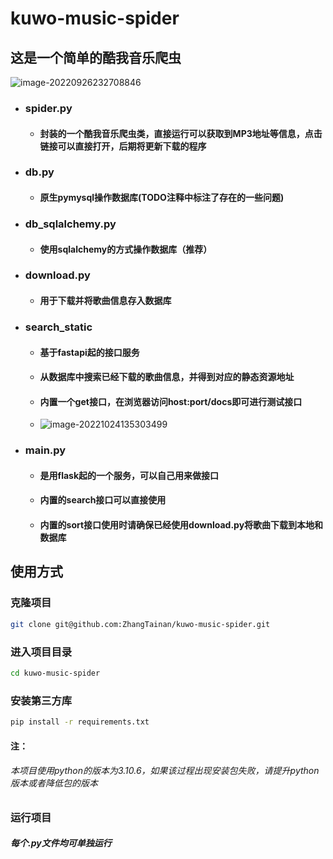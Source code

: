 # kuwo-music-spider

## 这是一个简单的酷我音乐爬虫

![image-20220926232708846](https://cdn.jsdelivr.net/gh/ZhangTainan/Drawing-bed/imgs/image-20220926232708846.png)

- ### spider.py

  - #### 封装的一个酷我音乐爬虫类，直接运行可以获取到MP3地址等信息，点击链接可以直接打开，后期将更新下载的程序

- ### db.py

  - #### 原生pymysql操作数据库(TODO注释中标注了存在的一些问题)

- ### db_sqlalchemy.py

  - #### 使用sqlalchemy的方式操作数据库（推荐）

- ### download.py

  - #### 用于下载并将歌曲信息存入数据库

- ### search_static

  - #### 基于fastapi起的接口服务

  - #### 从数据库中搜索已经下载的歌曲信息，并得到对应的静态资源地址

  - #### 内置一个get接口，在浏览器访问host:port/docs即可进行测试接口

  - ![image-20221024135303499](https://cdn.jsdelivr.net/gh/ZhangTainan/Drawing-bed/imgs/image-20221024135303499.png)

- ### main.py

  - #### 是用flask起的一个服务，可以自己用来做接口

  - #### 内置的search接口可以直接使用

  - #### 内置的sort接口使用时请确保已经使用download.py将歌曲下载到本地和数据库

## 使用方式

### 克隆项目

```bash
git clone git@github.com:ZhangTainan/kuwo-music-spider.git
```

### 进入项目目录

```bash
cd kuwo-music-spider
```

### 安装第三方库

```bash
pip install -r requirements.txt
```

#### 	注：

###### 		*本项目使用python的版本为3.10.6，如果该过程出现安装包失败，请提升python版本或者降低包的版本*

### 运行项目

##### 	每个.py文件均可单独运行
